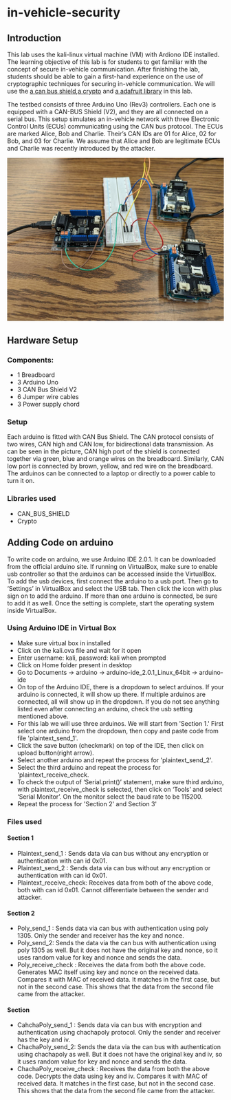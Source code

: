 ﻿# in-vehicle-security
## Introduction
This lab uses the kali-linux virtual machine (VM) with Ardiono IDE installed.
The learning objective of this lab is for students to get familiar with the concept of secure in-vehicle communication. After finishing the lab, students should be able to gain a first-hand experience on the use of cryptographic techniques for securing in-vehicle communication. We will use the [a can bus shield](https://github.com/Seeed-Studio/Seeed_Arduino_CAN),[a crypto](https://www.arduino.cc/reference/en/libraries/crypto/) and [a adafruit library](https://github.com/adafruit/Adafruit_LiquidCrystal) in this lab.

The testbed consists of three Arduino Uno (Rev3) controllers. Each one is equipped with a CAN-BUS Shield (V2), and they are all connected on a serial bus. This setup simulates an in-vehicle network with three Electronic Control Units (ECUs) communicating using the CAN bus protocol. The ECUs are marked Alice, Bob and Charlie. Their’s CAN IDs are 01 for Alice, 02 for Bob, and 03 for Charlie. We assume that Alice and Bob are legitimate ECUs and Charlie was recently introduced by the attacker.

![alt Setup](https://raw.githubusercontent.com/Sulav182/in-vehicle-security/main/img/setup.jpg)
## Hardware Setup

### Components:
- 1 Breadboard
- 3 Arduino Uno
- 3 CAN Bus Shield V2
- 6 Jumper wire cables
- 3 Power supply chord

### Setup
Each arduino is fitted with CAN Bus Shield. The CAN protocol consists of two wires, CAN high and CAN low, for bidirectional data transmission. As can be seen in the picture, CAN high port of the shield is connected together via green, blue and orange wires on the breadboard. Similarly, CAN low port is connected by brown, yellow, and red wire on the breadboard. The arduinos can be connected to a laptop or directly to a power cable to turn it on.

### Libraries used
- CAN_BUS_SHIELD
- Crypto


## Adding Code on arduino
To write code on arduino, we use Arduino IDE 2.0.1. It can be downloaded from the official arduino site. If running on VirtualBox, make sure to enable usb controller so that the arduinos can be accessed inside the VirtualBox. To add the usb devices, first connect the arduino to a usb port. Then go to ‘Settings’ in VirtualBox and select the USB tab. Then click the icon with plus sign on to add the arduino. If more than one arduino is connected, be sure to add it as well. Once the setting is complete, start the operating system inside VirtualBox. 

### Using Arduino IDE in Virtual Box
- Make sure virtual box in installed
- Click on the kali.ova file and wait for it open
- Enter username: kali, password: kali when prompted
- Click on Home folder present in desktop
- Go to Documents -> arduino -> arduino-ide_2.0.1_Linux_64bit -> arduino-ide
- On top of the Arduino IDE, there is a dropdown to select arduinos. If your arduino is connected, it will show up there. If multiple arduinos are connected, all will show up in the dropdown. If you do not see anything listed even after connecting an arduino, check the usb setting mentioned above. 
- For this lab we will use three arduinos. We will start from 'Section 1.' First select one arduino from the dropdown, then copy and paste code from file 'plaintext_send_1'. 
- Click the save button (checkmark) on top of the IDE, then click on upload button(right arrow).
- Select another arduino and repeat the process for 'plaintext_send_2'.
- Select the third arduino and repeat the process for 'plaintext_receive_check.
- To check the output of ‘Serial.print()’ statement, make sure third arduino, with plaintext_receive_check is selected, then click on ‘Tools’ and select ‘Serial Monitor’. On the monitor select the baud rate to be 115200.
- Repeat the process for 'Section 2' and Section 3'

### Files used
#### Section 1
- Plaintext_send_1 : Sends data via can bus without any encryption or authentication with can id 0x01.
- Plaintext_send_2 : Sends data via can bus without any encryption or authentication with can id 0x01.
- Plaintext_receive_check: Receives data from both of the above code, both with can id 0x01. Cannot differentiate between the sender and attacker.

#### Section 2
- Poly_send_1 : Sends data via can bus with authentication using poly 1305. Only the sender and receiver has the key and nonce.
- Poly_send_2: Sends the data via the can bus with authentication using poly 1305 as well. But it does not have the original key and nonce, so it uses random value for key and nonce and sends the data.
- Poly_receive_check : Receives the data from both the above code. Generates MAC itself using key and nonce on the received data. Compares it with MAC of received data. It matches in the first case, but not in the second case. This shows that the data from the second file came from the attacker.

#### Section 
- CahchaPoly_send_1 : Sends data via can bus with encryption and authentication using chachapoly protocol. Only the sender and  receiver has the key and iv.
- ChachaPoly_send_2: Sends the data via the can bus with authentication using chachapoly as well. But it does not have the original key and iv, so it uses random value for key and nonce and sends the data.
- ChachaPoly_receive_check : Receives the data from both the above code. Decrypts the data using key and iv. Compares it with MAC of received data. It matches in the first case, but not in the second case. This shows that the data from the second file came from the attacker.

